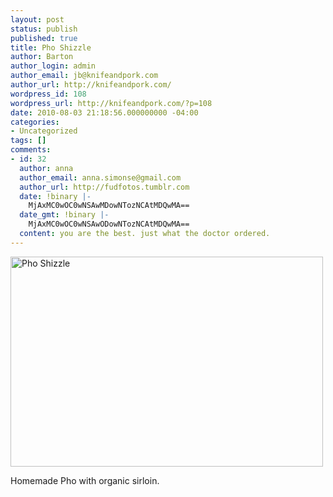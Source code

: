 ```yaml
---
layout: post
status: publish
published: true
title: Pho Shizzle
author: Barton
author_login: admin
author_email: jb@knifeandpork.com
author_url: http://knifeandpork.com/
wordpress_id: 108
wordpress_url: http://knifeandpork.com/?p=108
date: 2010-08-03 21:18:56.000000000 -04:00
categories:
- Uncategorized
tags: []
comments:
- id: 32
  author: anna
  author_email: anna.simonse@gmail.com
  author_url: http://fudfotos.tumblr.com
  date: !binary |-
    MjAxMC0wOC0wNSAwMDowNTozNCAtMDQwMA==
  date_gmt: !binary |-
    MjAxMC0wOC0wNSAwODowNTozNCAtMDQwMA==
  content: you are the best. just what the doctor ordered.
---
```

<p><a href="http://www.flickr.com/photos/phy5ics/4858794727/" title="Pho Shizzle by phy5ics, on Flickr"><img src="http://farm5.static.flickr.com/4143/4858794727_d2c04278d7.jpg" width="500" height="336" alt="Pho Shizzle" /></a></p>
<p>Homemade Pho with organic sirloin.</p>
